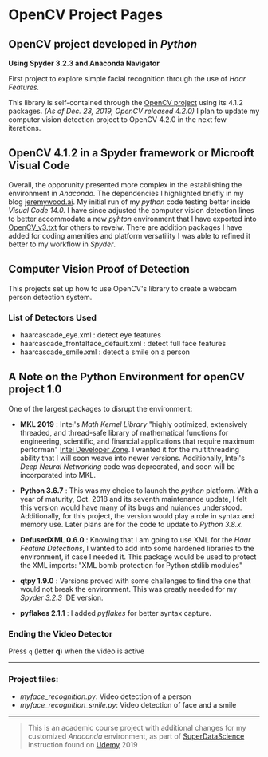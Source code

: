 # OpenCV Project Pages
## OpenCV project developed in *Python*

**Using Spyder 3.2.3 and Anaconda Navigator**

First project to explore simple facial recognition through the use of *Haar Features.*

This library is self-contained through the [OpenCV project](https://opencv.org) using its 4.1.2 packages. *(As of Dec. 23, 2019, OpenCV released 4.2.0)* I plan to update my computer vision detection project to OpenCV 4.2.0 in the next few iterations.

## OpenCV 4.1.2 in a Spyder framework or Microoft Visual Code

Overall, the opporunity presented more complex in the establishing the environment in *Anaconda.* The dependencies I highlighted briefly in my blog [jeremywood.ai](https://jeremywood.ai/python-environment-assembly-for-opencv/).
My initial run of my *python* code testing better inside *Visual Code 14.0.* I have since adjusted the computer vision detection lines to better accommodate a new *pyhton* environment that I have exported into [OpenCV_v3.txt](https://github.com/jeremywood-ai/computer-vision.github.io/blob/master/openCV_v3.1.txt) for others to reveiw. There are addition packages I have added for coding amenities and platform versatility I was able to refined it better to my workflow in *Spyder*.

## Computer Vision Proof of Detection

This projects set up how to use OpenCV's library to create a webcam person detection system.

### List of Detectors Used

- haarcascade_eye.xml                   : detect eye features
- haarcascade_frontalface_default.xml   : detect full face features
- haarcascade_smile.xml                 : detect a smile on a person

## A Note on the Python Environment for openCV project 1.0

One of the largest packages to disrupt the environment:

- **MKL 2019** : Intel's *Math Kernel Library* "highly optimized, extensively threaded, and thread-safe library of mathematical functions for engineering, scientific, and financial applications that require maximum performan" [Intel Developer Zone](https://software.intel.com/en-us/forums/intel-math-kernel-library/topic/796407). I wanted it for the multithreading ability that I will soon weave into newer versions. Additionally, Intel's *Deep Neural Networking* code was deprecrated, and soon will be incorporated into MKL.

- **Python 3.6.7** : This was my choice to launch the *python* platform. With a year of maturity, Oct. 2018 and its seventh maintenance update, I felt this version would have many of its bugs and nuiances understood. Additionally, for this project, the version would play a role in syntax and memory use. Later plans are for the code to update to *Python 3.8.x*.

- **DefusedXML 0.6.0** : Knowing that I am going to use XML for the *Haar Feature Detections*, I wanted to add into some hardened libraries to the environment, if case I needed it. This package would be used to protect the XML imports: "XML bomb protection for Python stdlib modules"

- **qtpy 1.9.0** : Versions proved with some challenges to find the one that would not break the environment. This was greatly needed for my *Spyder 3.2.3* IDE version.

- **pyflakes 2.1.1** : I added *pyflakes* for better syntax capture.

### Ending the Video Detector
Press `q` (letter **q**) when the video is active

---

### Project files:
- *myface_recognition.py*: Video detection of a person
- *myface_recognition_smile.py*: Video detection of face and a smile
---
> This is an academic course project with additional changes for my customized *Anaconda* environment, as part of [SuperDataScience](https://www.superdatascience.com/) instruction found on [Udemy](https://udemy.com) 2019
